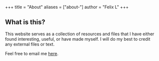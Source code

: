 +++
title = "About"
aliases = ["about-"]
author = "Felix L"
+++
## What is this?

This website serves as a collection of resources and files that I have either found interesting, useful, or have made myself. 
I will do my best to credit any external files or text.

Feel free to email me [here](mailto:felixlosada@outlook.com?body=Hi%2C%20I%20found%20your%20email%20on%20your%20website.).